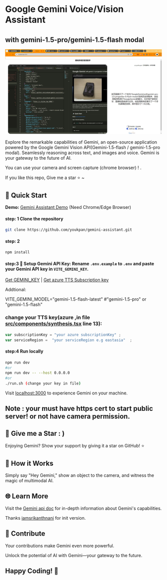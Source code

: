 # Google Gemini Voice/Vision Assistant<sub><sup> 
## with gemini-1.5-pro/gemini-1.5-flash modal</sup></sub>

[![Gemini Demo](/img/Screenshot.jpg)]()

Explore the remarkable capabilities of Gemini, an open-source application powered by the Google Gemini Vision API(Gemini-1.5-flash / gemini-1.5-pro  modal). Seamlessly reasoning across text, and images and voice. Gemini is your gateway to the future of AI.

You can use your camera and screen capture (chrome browser) ! .

If you like this repo, Give me a star ⭐ ~ 

## 🚀 Quick Start

**Demo:** [Gemini Assistant Demo](https://v.stylee.top:3000/) (Need Chrome/Edge Browser)

#### step: 1 Clone the repository

```bash
git clone https://github.com/youkpan/gemini-assistant.git
```

#### step: 2

```bash
npm install
```

#### step:3 🔑 Setup Gemini API Key: Rename `.env.example` to `.env` and paste your Gemini API key in `VITE_GEMINI_KEY`.

[Get GEMINI_KEY](https://ai.google.dev/gemini-api/docs/api-key?hl=zh-cn) | [Get azure TTS Subscription key](https://www.google.com/search?q=azure+Subscription+key+tts&oq=azure+Subscription+key+tt)

Addtional:

VITE_GEMINI_MODEL="gemini-1.5-flash-latest"
#"gemini-1.5-pro" or "gemini-1.5-flash"

### change your TTS key(azure ,in file [src/components/synthesis.tsx](src/components/synthesis.tsx) line 13):
```javascript
var subscriptionKey = "your azure subscriptionKey" ;
var serviceRegion =  "your serviceRegion e.g eastasia"  ;
```
#### step:4 Run locally

```bash
npm run dev
#or
npm run dev -- --host 0.0.0.0
#or
./run.sh (change your key in file)
```

Visit [localhost:3000](http://localhost:3000/) to experience Gemini on your machine.

## Note : your must have https cert to start public server! or not have camera permission.

## 🌟 Give me a Star : )

Enjoying Gemini? Show your support by giving it a star on GitHub! ⭐

## 🤖 How it Works

Simply say "Hey Gemini," show an object to the camera, and witness the magic of multimodal AI.

## 🌐 Learn More

Visit the [Gemini api doc](https://ai.google.dev/gemini-api/docs/get-started/tutorial?lang=node&hl=zh-cn#multi-turn-conversations-chat) for in-depth information about Gemini's capabilities.

Thanks [iamsrikanthnani](https://github.com/iamsrikanthnani/gemini) for init version.

## 🙌 Contribute

Your contributions make Gemini even more powerful.

Unlock the potential of AI with Gemini—your gateway to the future.

## Happy Coding! 🚀
